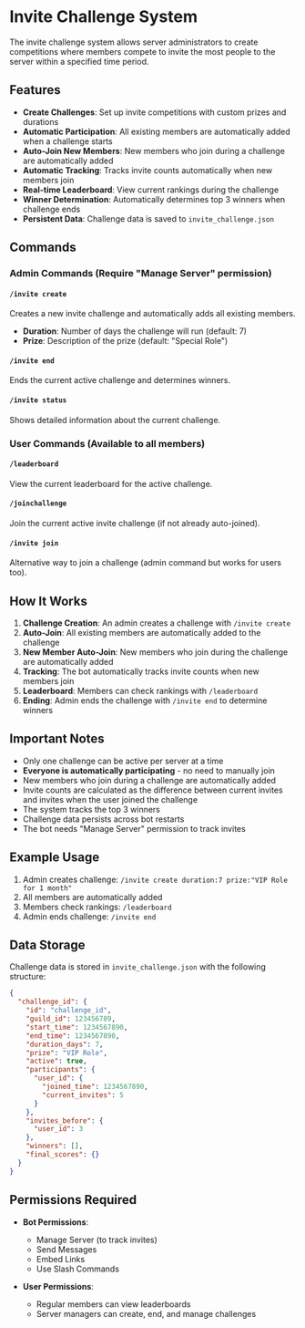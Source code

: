# Invite Challenge System

The invite challenge system allows server administrators to create competitions where members compete to invite the most people to the server within a specified time period.

## Features

- **Create Challenges**: Set up invite competitions with custom prizes and durations
- **Automatic Participation**: All existing members are automatically added when a challenge starts
- **Auto-Join New Members**: New members who join during a challenge are automatically added
- **Automatic Tracking**: Tracks invite counts automatically when new members join
- **Real-time Leaderboard**: View current rankings during the challenge
- **Winner Determination**: Automatically determines top 3 winners when challenge ends
- **Persistent Data**: Challenge data is saved to `invite_challenge.json`

## Commands

### Admin Commands (Require "Manage Server" permission)

#### `/invite create`
Creates a new invite challenge and automatically adds all existing members.
- **Duration**: Number of days the challenge will run (default: 7)
- **Prize**: Description of the prize (default: "Special Role")

#### `/invite end`
Ends the current active challenge and determines winners.

#### `/invite status`
Shows detailed information about the current challenge.

### User Commands (Available to all members)

#### `/leaderboard`
View the current leaderboard for the active challenge.

#### `/joinchallenge`
Join the current active invite challenge (if not already auto-joined).

#### `/invite join`
Alternative way to join a challenge (admin command but works for users too).

## How It Works

1. **Challenge Creation**: An admin creates a challenge with `/invite create`
2. **Auto-Join**: All existing members are automatically added to the challenge
3. **New Member Auto-Join**: New members who join during the challenge are automatically added
4. **Tracking**: The bot automatically tracks invite counts when new members join
5. **Leaderboard**: Members can check rankings with `/leaderboard`
6. **Ending**: Admin ends the challenge with `/invite end` to determine winners

## Important Notes

- Only one challenge can be active per server at a time
- **Everyone is automatically participating** - no need to manually join
- New members who join during a challenge are automatically added
- Invite counts are calculated as the difference between current invites and invites when the user joined the challenge
- The system tracks the top 3 winners
- Challenge data persists across bot restarts
- The bot needs "Manage Server" permission to track invites

## Example Usage

1. Admin creates challenge: `/invite create duration:7 prize:"VIP Role for 1 month"`
2. All members are automatically added
3. Members check rankings: `/leaderboard`
4. Admin ends challenge: `/invite end`

## Data Storage

Challenge data is stored in `invite_challenge.json` with the following structure:

```json
{
  "challenge_id": {
    "id": "challenge_id",
    "guild_id": 123456789,
    "start_time": 1234567890,
    "end_time": 1234567890,
    "duration_days": 7,
    "prize": "VIP Role",
    "active": true,
    "participants": {
      "user_id": {
        "joined_time": 1234567890,
        "current_invites": 5
      }
    },
    "invites_before": {
      "user_id": 3
    },
    "winners": [],
    "final_scores": {}
  }
}
```

## Permissions Required

- **Bot Permissions**: 
  - Manage Server (to track invites)
  - Send Messages
  - Embed Links
  - Use Slash Commands

- **User Permissions**:
  - Regular members can view leaderboards
  - Server managers can create, end, and manage challenges 